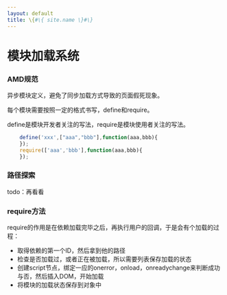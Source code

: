 ```yaml
---
layout: default
title: \{#\{ site.name \}#\}
---
```

# 模块加载系统
### AMD规范

异步模块定义，避免了同步加载方式导致的页面假死现象。

每个模块需要按照一定的格式书写，define和require。

define是模块开发者关注的写法，require是模块使用者关注的写法。

```javascript
    define('xxx',["aaa","bbb"],function(aaa,bbb){
    });
    require(['aaa','bbb'],function(aaa,bbb){
    });
```

### 路径探索

todo：再看看

### require方法
require的作用是在依赖加载完毕之后，再执行用户的回调，于是会有个加载的过程：

- 取得依赖的第一个ID，然后拿到他的路径
- 检查是否加载过，或者正在被加载，所以需要列表保存加载的状态
- 创建script节点，绑定一应的onerror，onload，onreadychange来判断成功与否，然后插入DOM，开始加载
- 将模块的加载状态保存到对象中
